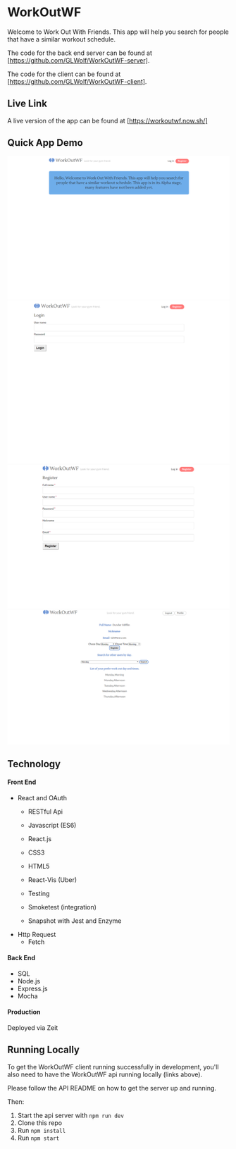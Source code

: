 # WorkOutWF
Welcome to Work Out With Friends. This app will help you search for people that have a similar workout schedule. 


The code for the back end server can be found at 
[https://github.com/GLWolf/WorkOutWF-server].

The code for the client can be found at 
[https://github.com/GLWolf/WorkOutWF-client].


## Live Link
A live version of the app can be found at [https://workoutwf.now.sh/]
 
## Quick App Demo

![landing](img/snap7.PNG)
![login](img/snap8.PNG)
![register](img/snap9.PNG)
![profile](img/snap10.PNG)

## Technology

#### Front End

* React and OAuth
  * RESTful Api
  * Javascript (ES6)
  * React.js 
  * CSS3
  * HTML5
  * React-Vis (Uber)

  * Testing
  * Smoketest (integration)
  * Snapshot with Jest and Enzyme
* Http Request
  * Fetch


#### Back End

  * SQL
  * Node.js
  * Express.js
  * Mocha



#### Production

Deployed via Zeit

## Running Locally

To get the WorkOutWF client running successfully in development, you'll also need to have the WorkOutWF api running locally (links above).  

Please follow the API README on how to get the server up and running.

Then:

1) Start the api server with `npm run dev`
2) Clone this repo
3) Run `npm install`
4) Run `npm start`

